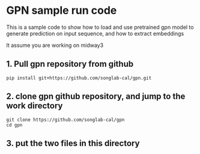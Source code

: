 # GPN sample run code
This is a sample code to show how to load and use pretrained gpn model to generate prediction on input sequence, and how to extract embeddings

It assume you are working on midway3

## 1. Pull gpn repository from github
```
pip install git+https://github.com/songlab-cal/gpn.git
```
## 2. clone gpn github repository, and jump to the work directory
```
git clone https://github.com/songlab-cal/gpn
cd gpn
```
## 3. put the two files in this directory

